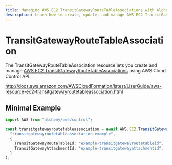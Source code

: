 ```yaml
---
title: Managing AWS EC2 TransitGatewayRouteTableAssociations with Alchemy
description: Learn how to create, update, and manage AWS EC2 TransitGatewayRouteTableAssociations using Alchemy Cloud Control.
---
```


# TransitGatewayRouteTableAssociation

The TransitGatewayRouteTableAssociation resource lets you create and manage [AWS EC2 TransitGatewayRouteTableAssociations](https://docs.aws.amazon.com/ec2/latest/userguide/) using AWS Cloud Control API.

http://docs.aws.amazon.com/AWSCloudFormation/latest/UserGuide/aws-resource-ec2-transitgatewayroutetableassociation.html

## Minimal Example

```ts
import AWS from "alchemy/aws/control";

const transitgatewayroutetableassociation = await AWS.EC2.TransitGatewayRouteTableAssociation(
  "transitgatewayroutetableassociation-example",
  {
    TransitGatewayRouteTableId: "example-transitgatewayroutetableid",
    TransitGatewayAttachmentId: "example-transitgatewayattachmentid",
  }
);
```


